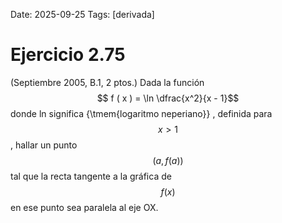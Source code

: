 Date: 2025-09-25
Tags: [derivada]

# Ejercicio 2.75

 (Septiembre 2005, B.1, 2 ptos.) Dada la función  $$ f ( x ) =  \ln \dfrac{x^2}{x - 1}$$   donde ln significa  {\tmem{logaritmo neperiano}} , definida para  $$ x > 1$$  , hallar un punto  $$ ( a, f ( a ) )$$   tal que la recta tangente a la gráfica de  $$ f ( x )$$   en ese punto sea paralela al eje OX.
